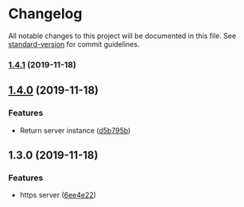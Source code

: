 # Changelog

All notable changes to this project will be documented in this file. See [standard-version](https://github.com/conventional-changelog/standard-version) for commit guidelines.

### [1.4.1](https://github.com/gospime/server-launch/compare/v1.4.0...v1.4.1) (2019-11-18)

## [1.4.0](https://github.com/gospime/server-launch/compare/v1.3.0...v1.4.0) (2019-11-18)


### Features

* Return server instance ([d5b795b](https://github.com/gospime/server-launch/commit/d5b795be72229f25ee5907c952b9889d55773ee0))

## 1.3.0 (2019-11-18)


### Features

* https server ([6ee4e22](https://github.com/gospime/server-launch/commit/6ee4e22e8a6c9faa29700546cd5ce01acc635948))
